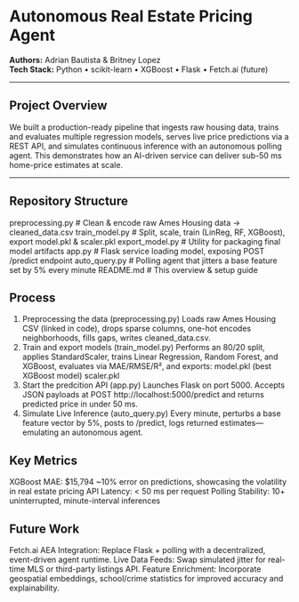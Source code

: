 # Autonomous Real Estate Pricing Agent

**Authors:** Adrian Bautista & Britney Lopez  
**Tech Stack:** Python • scikit-learn • XGBoost • Flask • Fetch.ai (future)

---

## Project Overview  
We built a production-ready pipeline that ingests raw housing data, trains and evaluates multiple regression models, serves live price predictions via a REST API, and simulates continuous inference with an autonomous polling agent. This demonstrates how an AI-driven service can deliver sub-50 ms home-price estimates at scale.

---

## Repository Structure  
preprocessing.py     # Clean & encode raw Ames Housing data -> cleaned_data.csv
train_model.py       # Split, scale, train (LinReg, RF, XGBoost), export model.pkl & scaler.pkl
export_model.py      # Utility for packaging final model artifacts
app.py               # Flask service loading model, exposing POST /predict endpoint
auto_query.py        # Polling agent that jitters a base feature set by 5% every minute
README.md            # This overview & setup guide

## Process
1. Preprocessing the data (preprocessing.py)
Loads raw Ames Housing CSV (linked in code), drops sparse columns, one-hot encodes neighborhoods, fills gaps, writes cleaned_data.csv.
2. Train and export models (train_model.py)
Performs an 80/20 split, applies StandardScaler, trains Linear Regression, Random Forest, and XGBoost, evaluates via MAE/RMSE/R², and exports:
    model.pkl (best XGBoost model)
    scaler.pkl
3. Start the predcition API (app.py)
Launches Flask on port 5000.
Accepts JSON payloads at POST http://localhost:5000/predict and returns predicted price in under 50 ms.
4. Simulate Live Inference (auto_query.py)
Every minute, perturbs a base feature vector by 5%, posts to /predict, logs returned estimates—emulating an autonomous agent.

## Key Metrics
XGBoost MAE: $15,794 ~10% error on predictions, showcasing the volatility in real estate pricing
API Latency: < 50 ms per request
Polling Stability: 10+ uninterrupted, minute-interval inferences

## Future Work
Fetch.ai AEA Integration: Replace Flask + polling with a decentralized, event-driven agent runtime.
Live Data Feeds: Swap simulated jitter for real-time MLS or third-party listings API.
Feature Enrichment: Incorporate geospatial embeddings, school/crime statistics for improved accuracy and explainability.
